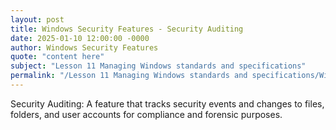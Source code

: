 ```yaml
---
layout: post
title: Windows Security Features - Security Auditing
date: 2025-01-10 12:00:00 -0000
author: Windows Security Features
quote: "content here"
subject: "Lesson 11 Managing Windows standards and specifications"
permalink: "/Lesson 11 Managing Windows standards and specifications/Windows Security Features/Windows Security Features - Security Auditing"
---
```


Security Auditing: A feature that tracks security events and changes to files, folders, and user accounts for compliance and forensic purposes.
